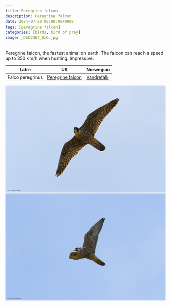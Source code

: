 ```yaml
---
title: Peregrine falcon
description: Peregrine falcon
date: 2024-07-20 00:00:00+0000
tags: [peregrine falcon]
categories: [birds, bird of prey]
image: _DSC2364_DxO.jpg
---
```


Peregrine falcon, the fastest animal on earth. The falcon can reach a speed up to 350 km/h when hunting. Impressive.



| Latin      | UK | Norwegian |
| ----------- | ----------- |   ----------- |
|  Falco peregrinus |  [Peregrine falcon](https://en.wikipedia.org/wiki/Peregrine_falcon) |  [Vandrefalk](https://no.wikipedia.org/wiki/Vandrefalk) |



![Peregrine falcon](_DSC2458_DxO.jpg)
![Peregrine falcon](_DSC2364_DxO.jpg)
